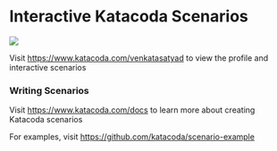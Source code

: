 # Interactive Katacoda Scenarios

[![](http://shields.katacoda.com/katacoda/venkatasatyad/count.svg)](https://www.katacoda.com/venkatasatyad "Get your profile on Katacoda.com")

Visit https://www.katacoda.com/venkatasatyad to view the profile and interactive scenarios

### Writing Scenarios
Visit https://www.katacoda.com/docs to learn more about creating Katacoda scenarios

For examples, visit https://github.com/katacoda/scenario-example
